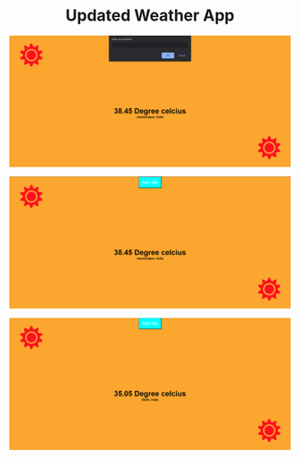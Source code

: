 <h1 align='center'>Updated Weather App</h1>
<p align='center'><img src='https://github.com/RamankurGoswami/Task-Weather-Updated/blob/master/Screenshot%202021-06-05%20173642.png'></p>
<p align='center'><img src='https://github.com/RamankurGoswami/Task-Weather-Updated/blob/master/Screenshot%202021-06-05%20173559.png'></p>
<p align='center'><img src='https://github.com/RamankurGoswami/Task-Weather-Updated/blob/master/Screenshot%202021-06-05%20173529.png'></p>
